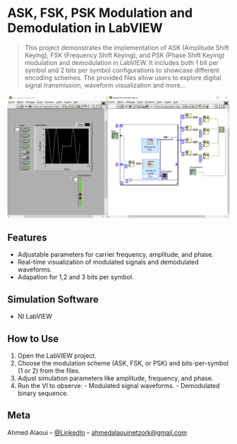 # ASK, FSK, PSK Modulation and Demodulation in LabVIEW
> This project demonstrates the implementation of ASK (Amplitude Shift Keying), FSK (Frequency Shift Keying), and PSK (Phase Shift Keying) modulation and demodulation in LabVIEW. It includes both 1 bit per symbol and 2 bits per symbol configurations to showcase different encoding schemes. The provided files allow users to explore digital signal transmission, waveform visualization and more...

![](ASK-Overview.png)

## Features

- Adjustable parameters for carrier frequency, amplitude, and phase.
- Real-time visualization of modulated signals and demodulated waveforms.
- Adapation for 1,2 and 3 bits per symbol.

## Simulation Software

- NI LabVIEW

## How to Use

1. Open the LabVIEW project.
2. Choose the modulation scheme (ASK, FSK, or PSK) and bits-per-symbol (1 or 2) from the files.
3. Adjust simulation parameters like amplitude, frequency, and phase.
4. Run the VI to observe:
        - Modulated signal waveforms.
        - Demodulated binary sequence.


## Meta

Ahmed Alaoui – [@LinkedIn](www.linkedin.com/in/ahmed-alaoui1) – ahmedalaouinetzork@gmail.com




